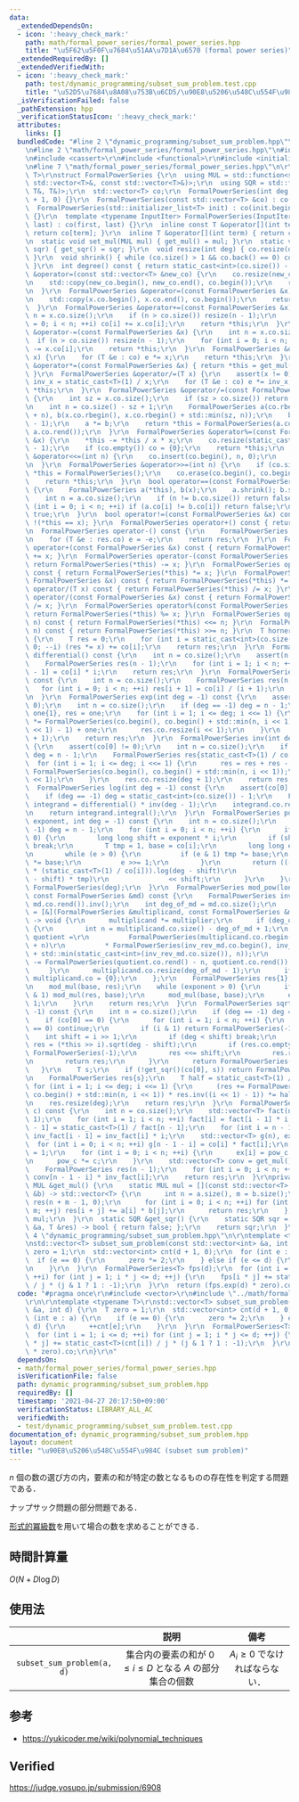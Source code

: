 ```yaml
---
data:
  _extendedDependsOn:
  - icon: ':heavy_check_mark:'
    path: math/formal_power_series/formal_power_series.hpp
    title: "\u5F62\u5F0F\u7684\u51AA\u7D1A\u6570 (formal power series)"
  _extendedRequiredBy: []
  _extendedVerifiedWith:
  - icon: ':heavy_check_mark:'
    path: test/dynamic_programming/subset_sum_problem.test.cpp
    title: "\u52D5\u7684\u8A08\u753B\u6CD5/\u90E8\u5206\u548C\u554F\u984C"
  _isVerificationFailed: false
  _pathExtension: hpp
  _verificationStatusIcon: ':heavy_check_mark:'
  attributes:
    links: []
  bundledCode: "#line 2 \"dynamic_programming/subset_sum_problem.hpp\"\n#include <vector>\r\
    \n#line 2 \"math/formal_power_series/formal_power_series.hpp\"\n#include <algorithm>\r\
    \n#include <cassert>\r\n#include <functional>\r\n#include <initializer_list>\r\
    \n#line 7 \"math/formal_power_series/formal_power_series.hpp\"\n\r\ntemplate <typename\
    \ T>\r\nstruct FormalPowerSeries {\r\n  using MUL = std::function<std::vector<T>(const\
    \ std::vector<T>&, const std::vector<T>&)>;\r\n  using SQR = std::function<bool(const\
    \ T&, T&)>;\r\n  std::vector<T> co;\r\n  FormalPowerSeries(int deg = 0) : co(deg\
    \ + 1, 0) {}\r\n  FormalPowerSeries(const std::vector<T> &co) : co(co) {}\r\n\
    \  FormalPowerSeries(std::initializer_list<T> init) : co(init.begin(), init.end())\
    \ {}\r\n  template <typename InputIter> FormalPowerSeries(InputIter first, InputIter\
    \ last) : co(first, last) {}\r\n  inline const T &operator[](int term) const {\
    \ return co[term]; }\r\n  inline T &operator[](int term) { return co[term]; }\r\
    \n  static void set_mul(MUL mul) { get_mul() = mul; }\r\n  static void set_sqr(SQR\
    \ sqr) { get_sqr() = sqr; }\r\n  void resize(int deg) { co.resize(deg + 1, 0);\
    \ }\r\n  void shrink() { while (co.size() > 1 && co.back() == 0) co.pop_back();\
    \ }\r\n  int degree() const { return static_cast<int>(co.size()) - 1; }\r\n  FormalPowerSeries\
    \ &operator=(const std::vector<T> &new_co) {\r\n    co.resize(new_co.size());\r\
    \n    std::copy(new_co.begin(), new_co.end(), co.begin());\r\n    return *this;\r\
    \n  }\r\n  FormalPowerSeries &operator=(const FormalPowerSeries &x) {\r\n    co.resize(x.co.size());\r\
    \n    std::copy(x.co.begin(), x.co.end(), co.begin());\r\n    return *this;\r\n\
    \  }\r\n  FormalPowerSeries &operator+=(const FormalPowerSeries &x) {\r\n    int\
    \ n = x.co.size();\r\n    if (n > co.size()) resize(n - 1);\r\n    for (int i\
    \ = 0; i < n; ++i) co[i] += x.co[i];\r\n    return *this;\r\n  }\r\n  FormalPowerSeries\
    \ &operator-=(const FormalPowerSeries &x) {\r\n    int n = x.co.size();\r\n  \
    \  if (n > co.size()) resize(n - 1);\r\n    for (int i = 0; i < n; ++i) co[i]\
    \ -= x.co[i];\r\n    return *this;\r\n  }\r\n  FormalPowerSeries &operator*=(T\
    \ x) {\r\n    for (T &e : co) e *= x;\r\n    return *this;\r\n  }\r\n  FormalPowerSeries\
    \ &operator*=(const FormalPowerSeries &x) { return *this = get_mul()(co, x.co);\
    \ }\r\n  FormalPowerSeries &operator/=(T x) {\r\n    assert(x != 0);\r\n    T\
    \ inv_x = static_cast<T>(1) / x;\r\n    for (T &e : co) e *= inv_x;\r\n    return\
    \ *this;\r\n  }\r\n  FormalPowerSeries &operator/=(const FormalPowerSeries &x)\
    \ {\r\n    int sz = x.co.size();\r\n    if (sz > co.size()) return *this = FormalPowerSeries();\r\
    \n    int n = co.size() - sz + 1;\r\n    FormalPowerSeries a(co.rbegin(), co.rbegin()\
    \ + n), b(x.co.rbegin(), x.co.rbegin() + std::min(sz, n));\r\n    b = b.inv(n\
    \ - 1);\r\n    a *= b;\r\n    return *this = FormalPowerSeries(a.co.rend() - n,\
    \ a.co.rend());\r\n  }\r\n  FormalPowerSeries &operator%=(const FormalPowerSeries\
    \ &x) {\r\n    *this -= *this / x * x;\r\n    co.resize(static_cast<int>(x.co.size())\
    \ - 1);\r\n    if (co.empty()) co = {0};\r\n    return *this;\r\n  }\r\n  FormalPowerSeries\
    \ &operator<<=(int n) {\r\n    co.insert(co.begin(), n, 0);\r\n    return *this;\r\
    \n  }\r\n  FormalPowerSeries &operator>>=(int n) {\r\n    if (co.size() < n) return\
    \ *this = FormalPowerSeries();\r\n    co.erase(co.begin(), co.begin() + n);\r\n\
    \    return *this;\r\n  }\r\n  bool operator==(const FormalPowerSeries &x) const\
    \ {\r\n    FormalPowerSeries a(*this), b(x);\r\n    a.shrink(); b.shrink();\r\n\
    \    int n = a.co.size();\r\n    if (n != b.co.size()) return false;\r\n    for\
    \ (int i = 0; i < n; ++i) if (a.co[i] != b.co[i]) return false;\r\n    return\
    \ true;\r\n  }\r\n  bool operator!=(const FormalPowerSeries &x) const { return\
    \ !(*this == x); }\r\n  FormalPowerSeries operator+() const { return *this; }\r\
    \n  FormalPowerSeries operator-() const {\r\n    FormalPowerSeries res(*this);\r\
    \n    for (T &e : res.co) e = -e;\r\n    return res;\r\n  }\r\n  FormalPowerSeries\
    \ operator+(const FormalPowerSeries &x) const { return FormalPowerSeries(*this)\
    \ += x; }\r\n  FormalPowerSeries operator-(const FormalPowerSeries &x) const {\
    \ return FormalPowerSeries(*this) -= x; }\r\n  FormalPowerSeries operator*(T x)\
    \ const { return FormalPowerSeries(*this) *= x; }\r\n  FormalPowerSeries operator*(const\
    \ FormalPowerSeries &x) const { return FormalPowerSeries(*this) *= x; }\r\n  FormalPowerSeries\
    \ operator/(T x) const { return FormalPowerSeries(*this) /= x; }\r\n  FormalPowerSeries\
    \ operator/(const FormalPowerSeries &x) const { return FormalPowerSeries(*this)\
    \ /= x; }\r\n  FormalPowerSeries operator%(const FormalPowerSeries &x) const {\
    \ return FormalPowerSeries(*this) %= x; }\r\n  FormalPowerSeries operator<<(int\
    \ n) const { return FormalPowerSeries(*this) <<= n; }\r\n  FormalPowerSeries operator>>(int\
    \ n) const { return FormalPowerSeries(*this) >>= n; }\r\n  T horner(T x) const\
    \ {\r\n    T res = 0;\r\n    for (int i = static_cast<int>(co.size()) - 1; i >=\
    \ 0; --i) (res *= x) += co[i];\r\n    return res;\r\n  }\r\n  FormalPowerSeries\
    \ differential() const {\r\n    int n = co.size();\r\n    assert(n >= 1);\r\n\
    \    FormalPowerSeries res(n - 1);\r\n    for (int i = 1; i < n; ++i) res.co[i\
    \ - 1] = co[i] * i;\r\n    return res;\r\n  }\r\n  FormalPowerSeries integral()\
    \ const {\r\n    int n = co.size();\r\n    FormalPowerSeries res(n + 1);\r\n \
    \   for (int i = 0; i < n; ++i) res[i + 1] = co[i] / (i + 1);\r\n    return res;\r\
    \n  }\r\n  FormalPowerSeries exp(int deg = -1) const {\r\n    assert(co[0] ==\
    \ 0);\r\n    int n = co.size();\r\n    if (deg == -1) deg = n - 1;\r\n    FormalPowerSeries\
    \ one{1}, res = one;\r\n    for (int i = 1; i <= deg; i <<= 1) {\r\n      res\
    \ *= FormalPowerSeries(co.begin(), co.begin() + std::min(n, i << 1)) - res.log((i\
    \ << 1) - 1) + one;\r\n      res.co.resize(i << 1);\r\n    }\r\n    res.co.resize(deg\
    \ + 1);\r\n    return res;\r\n  }\r\n  FormalPowerSeries inv(int deg = -1) const\
    \ {\r\n    assert(co[0] != 0);\r\n    int n = co.size();\r\n    if (deg == -1)\
    \ deg = n - 1;\r\n    FormalPowerSeries res{static_cast<T>(1) / co[0]};\r\n  \
    \  for (int i = 1; i <= deg; i <<= 1) {\r\n      res = res + res - res * res *\
    \ FormalPowerSeries(co.begin(), co.begin() + std::min(n, i << 1));\r\n      res.co.resize(i\
    \ << 1);\r\n    }\r\n    res.co.resize(deg + 1);\r\n    return res;\r\n  }\r\n\
    \  FormalPowerSeries log(int deg = -1) const {\r\n    assert(co[0] == 1);\r\n\
    \    if (deg == -1) deg = static_cast<int>(co.size()) - 1;\r\n    FormalPowerSeries\
    \ integrand = differential() * inv(deg - 1);\r\n    integrand.co.resize(deg);\r\
    \n    return integrand.integral();\r\n  }\r\n  FormalPowerSeries pow(long long\
    \ exponent, int deg = -1) const {\r\n    int n = co.size();\r\n    if (deg ==\
    \ -1) deg = n - 1;\r\n    for (int i = 0; i < n; ++i) {\r\n      if (co[i] !=\
    \ 0) {\r\n        long long shift = exponent * i;\r\n        if (shift > deg)\
    \ break;\r\n        T tmp = 1, base = co[i];\r\n        long long e = exponent;\r\
    \n        while (e > 0) {\r\n          if (e & 1) tmp *= base;\r\n          base\
    \ *= base;\r\n          e >>= 1;\r\n        }\r\n        return ((((*this >> i)\
    \ * (static_cast<T>(1) / co[i])).log(deg - shift)\r\n                * static_cast<T>(exponent)).exp(deg\
    \ - shift) * tmp)\r\n               << shift;\r\n      }\r\n    }\r\n    return\
    \ FormalPowerSeries(deg);\r\n  }\r\n  FormalPowerSeries mod_pow(long long exponent,\
    \ const FormalPowerSeries &md) const {\r\n    FormalPowerSeries inv_rev_md = FormalPowerSeries(md.co.rbegin(),\
    \ md.co.rend()).inv();\r\n    int deg_of_md = md.co.size();\r\n    auto mod_mul\
    \ = [&](FormalPowerSeries &multiplicand, const FormalPowerSeries &multiplier)\
    \ -> void {\r\n      multiplicand *= multiplier;\r\n      if (deg_of_md <= multiplicand.co.size())\
    \ {\r\n        int n = multiplicand.co.size() - deg_of_md + 1;\r\n        FormalPowerSeries\
    \ quotient =\r\n          FormalPowerSeries(multiplicand.co.rbegin(), multiplicand.co.rbegin()\
    \ + n)\r\n          * FormalPowerSeries(inv_rev_md.co.begin(), inv_rev_md.co.begin()\
    \ + std::min(static_cast<int>(inv_rev_md.co.size()), n));\r\n        multiplicand\
    \ -= FormalPowerSeries(quotient.co.rend() - n, quotient.co.rend()) * md;\r\n \
    \     }\r\n      multiplicand.co.resize(deg_of_md - 1);\r\n      if (multiplicand.co.empty())\
    \ multiplicand.co = {0};\r\n    };\r\n    FormalPowerSeries res{1}, base = *this;\r\
    \n    mod_mul(base, res);\r\n    while (exponent > 0) {\r\n      if (exponent\
    \ & 1) mod_mul(res, base);\r\n      mod_mul(base, base);\r\n      exponent >>=\
    \ 1;\r\n    }\r\n    return res;\r\n  }\r\n  FormalPowerSeries sqrt(int deg =\
    \ -1) const {\r\n    int n = co.size();\r\n    if (deg == -1) deg = n - 1;\r\n\
    \    if (co[0] == 0) {\r\n      for (int i = 1; i < n; ++i) {\r\n        if (co[i]\
    \ == 0) continue;\r\n        if (i & 1) return FormalPowerSeries(-1);\r\n    \
    \    int shift = i >> 1;\r\n        if (deg < shift) break;\r\n        FormalPowerSeries\
    \ res = (*this >> i).sqrt(deg - shift);\r\n        if (res.co.empty()) return\
    \ FormalPowerSeries(-1);\r\n        res <<= shift;\r\n        res.resize(deg);\r\
    \n        return res;\r\n      }\r\n      return FormalPowerSeries(deg);\r\n \
    \   }\r\n    T s;\r\n    if (!get_sqr()(co[0], s)) return FormalPowerSeries(-1);\r\
    \n    FormalPowerSeries res{s};\r\n    T half = static_cast<T>(1) / 2;\r\n   \
    \ for (int i = 1; i <= deg; i <<= 1) {\r\n      (res += FormalPowerSeries(co.begin(),\
    \ co.begin() + std::min(n, i << 1)) * res.inv((i << 1) - 1)) *= half;\r\n    }\r\
    \n    res.resize(deg);\r\n    return res;\r\n  }\r\n  FormalPowerSeries translate(T\
    \ c) const {\r\n    int n = co.size();\r\n    std::vector<T> fact(n, 1), inv_fact(n,\
    \ 1);\r\n    for (int i = 1; i < n; ++i) fact[i] = fact[i - 1] * i;\r\n    inv_fact[n\
    \ - 1] = static_cast<T>(1) / fact[n - 1];\r\n    for (int i = n - 1; i > 0; --i)\
    \ inv_fact[i - 1] = inv_fact[i] * i;\r\n    std::vector<T> g(n), ex(n);\r\n  \
    \  for (int i = 0; i < n; ++i) g[n - 1 - i] = co[i] * fact[i];\r\n    T pow_c\
    \ = 1;\r\n    for (int i = 0; i < n; ++i) {\r\n      ex[i] = pow_c * inv_fact[i];\r\
    \n      pow_c *= c;\r\n    }\r\n    std::vector<T> conv = get_mul()(g, ex);\r\n\
    \    FormalPowerSeries res(n - 1);\r\n    for (int i = 0; i < n; ++i) res[i] =\
    \ conv[n - 1 - i] * inv_fact[i];\r\n    return res;\r\n  }\r\nprivate:\r\n  static\
    \ MUL &get_mul() {\r\n    static MUL mul = [](const std::vector<T> &a, const std::vector<T>\
    \ &b) -> std::vector<T> {\r\n      int n = a.size(), m = b.size();\r\n      std::vector<T>\
    \ res(n + m - 1, 0);\r\n      for (int i = 0; i < n; ++i) for (int j = 0; j <\
    \ m; ++j) res[i + j] += a[i] * b[j];\r\n      return res;\r\n    };\r\n    return\
    \ mul;\r\n  }\r\n  static SQR &get_sqr() {\r\n    static SQR sqr = [](const T\
    \ &a, T &res) -> bool { return false; };\r\n    return sqr;\r\n  }\r\n};\r\n#line\
    \ 4 \"dynamic_programming/subset_sum_problem.hpp\"\n\r\ntemplate <typename T>\r\
    \nstd::vector<T> subset_sum_problem(const std::vector<int> &a, int d) {\r\n  T\
    \ zero = 1;\r\n  std::vector<int> cnt(d + 1, 0);\r\n  for (int e : a) {\r\n  \
    \  if (e == 0) {\r\n      zero *= 2;\r\n    } else if (e <= d) {\r\n      ++cnt[e];\r\
    \n    }\r\n  }\r\n  FormalPowerSeries<T> fps(d);\r\n  for (int i = 1; i <= d;\
    \ ++i) for (int j = 1; i * j <= d; ++j) {\r\n    fps[i * j] += static_cast<T>(cnt[i])\
    \ / j * (j & 1 ? 1 : -1);\r\n  }\r\n  return (fps.exp(d) * zero).co;\r\n}\r\n"
  code: "#pragma once\r\n#include <vector>\r\n#include \"../math/formal_power_series/formal_power_series.hpp\"\
    \r\n\r\ntemplate <typename T>\r\nstd::vector<T> subset_sum_problem(const std::vector<int>\
    \ &a, int d) {\r\n  T zero = 1;\r\n  std::vector<int> cnt(d + 1, 0);\r\n  for\
    \ (int e : a) {\r\n    if (e == 0) {\r\n      zero *= 2;\r\n    } else if (e <=\
    \ d) {\r\n      ++cnt[e];\r\n    }\r\n  }\r\n  FormalPowerSeries<T> fps(d);\r\n\
    \  for (int i = 1; i <= d; ++i) for (int j = 1; i * j <= d; ++j) {\r\n    fps[i\
    \ * j] += static_cast<T>(cnt[i]) / j * (j & 1 ? 1 : -1);\r\n  }\r\n  return (fps.exp(d)\
    \ * zero).co;\r\n}\r\n"
  dependsOn:
  - math/formal_power_series/formal_power_series.hpp
  isVerificationFile: false
  path: dynamic_programming/subset_sum_problem.hpp
  requiredBy: []
  timestamp: '2021-04-27 20:17:50+09:00'
  verificationStatus: LIBRARY_ALL_AC
  verifiedWith:
  - test/dynamic_programming/subset_sum_problem.test.cpp
documentation_of: dynamic_programming/subset_sum_problem.hpp
layout: document
title: "\u90E8\u5206\u548C\u554F\u984C (subset sum problem)"
---
```


$n$ 個の数の選び方の内，要素の和が特定の数となるものの存在性を判定する問題である．

ナップサック問題の部分問題である．

[形式的冪級数](../math/formal_power_series/formal_power_series.md)を用いて場合の数を求めることができる．


## 時間計算量

$O(N + D\log{D})$


## 使用法

||説明|備考|
|:--:|:--:|:--:|
|`subset_sum_problem(a, d)`|集合内の要素の和が $0 \leq i \leq D$ となる $A$ の部分集合の個数|$A_i \geq 0$ でなければならない．|


## 参考

- https://yukicoder.me/wiki/polynomial_techniques


## Verified

https://judge.yosupo.jp/submission/6908
